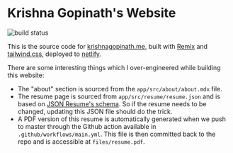 # Krishna Gopinath's Website

![build status](https://github.com/krishnagopinath/website/workflows/Build%20website/badge.svg)

This is the source code for [krishnagopinath.me](https://krishnagopinath.me), built with [Remix](remix.run) and [tailwind.css](tailwindcss.com), deployed to [netlify](https://netlify.com).

There are some interesting things which I over-engineered while building this website:

* The "about" section is sourced from the `app/src/about/about.mdx` file.
* The resume page is sourced from `app/src/resume/resume.json` and is based on [JSON Resume's schema](https://jsonresume.org/schema/). So if the resume needs to be changed, updating this JSON file should do the trick.
* A PDF version of this resume is automatically generated when we push to master through the Github action available in `.github/workflows/main.yml`. This file is then committed back to the repo and is accessible at `files/resume.pdf`.
